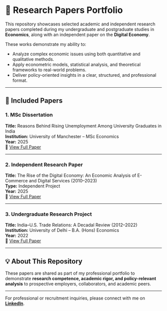 # 📑 Research Papers Portfolio

This repository showcases selected academic and independent research papers completed during my undergraduate and postgraduate studies in **Economics**, along with an independent paper on the **Digital Economy**.  

These works demonstrate my ability to:  
- Analyze complex economic issues using both quantitative and qualitative methods.  
- Apply econometric models, statistical analysis, and theoretical frameworks to real-world problems.  
- Deliver policy-oriented insights in a clear, structured, and professional format.  

---

## 📂 Included Papers

### 1. MSc Dissertation  
**Title:** Reasons Behind Rising Unemployment Among University Graduates in India  
**Institution:** University of Manchester – MSc Economics  
**Year:** 2025  
📄 [View Full Paper](./docs/Dissertation_GraduateUnemployment_India_2025.pdf)  

---

### 2. Independent Research Paper  
**Title:** The Rise of the Digital Economy: An Economic Analysis of E-Commerce and Digital Services (2010–2023)  
**Type:** Independent Project  
**Year:** 2025  
📄 [View Full Paper](./docs/Independent_Research_DigitalEconomy_2010_2023.pdf)  

---

### 3. Undergraduate Research Project  
**Title:** India–U.S. Trade Relations: A Decadal Review (2012–2022)  
**Institution:** University of Delhi – B.A. (Hons) Economics  
**Year:** 2022  
📄 [View Full Paper](./docs/UG_Research_India_US_Trade_2012_2022.pdf)  

---

## 💡 About This Repository  

These papers are shared as part of my professional portfolio to demonstrate **research competence, academic rigor, and policy-relevant analysis** to prospective employers, collaborators, and academic peers.  

---

For professional or recruitment inquiries, please connect with me on **[LinkedIn](https://www.linkedin.com/in/vamakshi-chaturvedi-283827206/)**.

